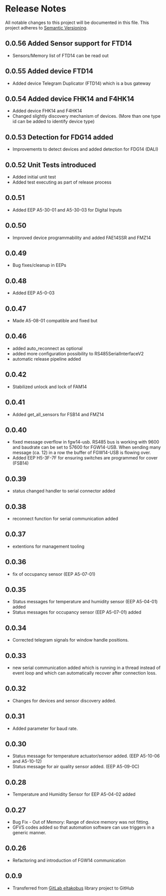 # Release Notes
All notable changes to this project will be documented in this file.
This project adheres to [Semantic Versioning](http://semver.org/).

## 0.0.56 Added Sensor support for FTD14
- Sensors/Memory list of FTD14 can be read out

## 0.0.55 Added device FTD14
- Added device Telegram Duplicator (FTD14) which is a bus gateway

## 0.0.54 Added device FHK14 and F4HK14
- Added device FHK14 and F4HK14
- Changed slightly discovery mechanism of devices. (More than one type id can be added to identify device type)

## 0.0.53 Detection for FDG14 added
- Improvements to detect devices and added detection for FDG14 (DALI)

## 0.0.52 Unit Tests introduced
- Added initial unit test 
- Added test executing as part of release process

## 0.0.51
- Added EEP A5-30-01 and A5-30-03 for Digital Inputs

## 0.0.50
- Improved device programmability and added FAE14SSR and FMZ14

## 0.0.49
- Bug fixes/cleanup in EEPs

## 0.0.48
- Added EEP A5-0-03

## 0.0.47
- Made A5-08-01 compatible and fixed but

## 0.0.46
- added auto_reconnect as optional
- added more configuration possibility to RS485SerialInterfaceV2
- automatic release pipeline added

## 0.0.42
- Stabilized unlock and lock of FAM14

## 0.0.41
- Added get_all_sensors for FSB14 and FMZ14

## 0.0.40
- fixed message overflow in fgw14-usb. RS485 bus is working with 9600 and baudrate can be set to 57600 for FGW14-USB. When sending many message (ca. 12) in a row the buffer of FGW14-USB is flowing over.
- Added EEP H5-3F-7F for ensuring switches are programmed for cover (FSB14)

## 0.0.39
- status changed handler to serial connector added

## 0.0.38
- reconnect function for serial communication added

## 0.0.37
- extentions for management tooling

## 0.0.36
- fix of occupancy sensor (EEP A5-07-01)

## 0.0.35
- Status messages for temperature and humidity sensor (EEP A5-04-01) added
- Status messages for occupancy sensor (EEP A5-07-01) added

## 0.0.34
- Corrected telegram signals for window handle positions.

## 0.0.33
- new serial communication added which is running in a thread instead of event loop and which can automatically recover after connection loss.

## 0.0.32
- Changes for devices and sensor discovery added.

## 0.0.31
- Added parameter for baud rate.

## 0.0.30
- Status message for temperature actuator/sensor added. (EEP A5-10-06 and A5-10-12)
- Status message for air quality sensor added. (EEP A5-09-0C)

## 0.0.28
- Temperature and Humidity Sensor for EEP A5-04-02 added

## 0.0.27
- Bug Fix - Out of Memory: Range of device memory was not fitting.
- GFVS codes added so that automation software can use triggers in a generic manner.

## 0.0.26
- Refactoring and introduction of FGW14 communication

## 0.0.9
- Transferred from [GitLab eltakobus](https://gitlab.com/chrysn/eltakobus) library project to GitHub 